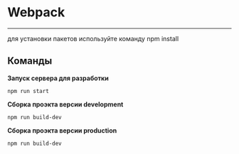 # Webpack
___
для установки пакетов используйте команду npm install
## Команды


**Запуск сервера для разработки**
```
npm run start
```
**Сборка проэкта версии development**
```
npm run build-dev
```
**Сборка проэкта версии production**
```
npm run build-dev
```
